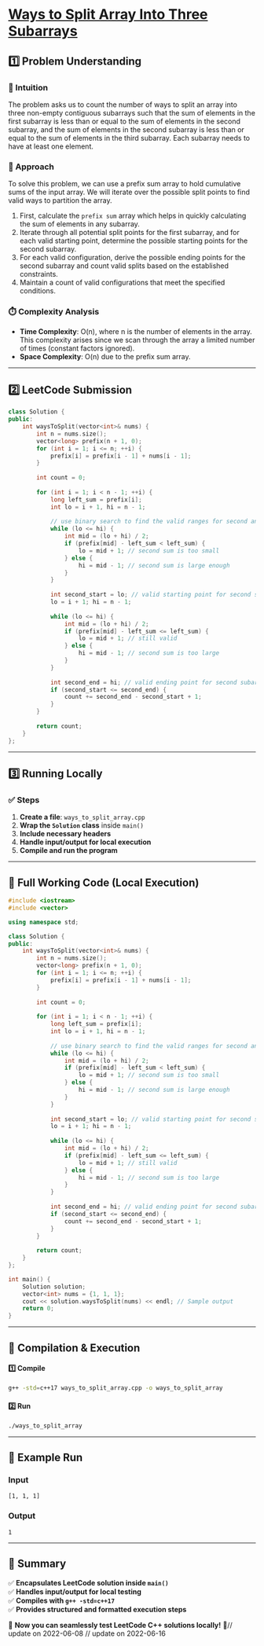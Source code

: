 # **[Ways to Split Array Into Three Subarrays](https://leetcode.com/problems/ways-to-split-array-into-three-subarrays/description/)**  

## **1️⃣ Problem Understanding**  
### **📌 Intuition**  
The problem asks us to count the number of ways to split an array into three non-empty contiguous subarrays such that the sum of elements in the first subarray is less than or equal to the sum of elements in the second subarray, and the sum of elements in the second subarray is less than or equal to the sum of elements in the third subarray. Each subarray needs to have at least one element.  

### **🚀 Approach**  
To solve this problem, we can use a prefix sum array to hold cumulative sums of the input array. We will iterate over the possible split points to find valid ways to partition the array.  
1. First, calculate the `prefix sum` array which helps in quickly calculating the sum of elements in any subarray.
2. Iterate through all potential split points for the first subarray, and for each valid starting point, determine the possible starting points for the second subarray.
3. For each valid configuration, derive the possible ending points for the second subarray and count valid splits based on the established constraints.  
4. Maintain a count of valid configurations that meet the specified conditions.

### **⏱️ Complexity Analysis**  
- **Time Complexity**: O(n), where n is the number of elements in the array. This complexity arises since we scan through the array a limited number of times (constant factors ignored).
- **Space Complexity**: O(n) due to the prefix sum array.  

---  

## **2️⃣ LeetCode Submission**  
```cpp
class Solution {
public:
    int waysToSplit(vector<int>& nums) {
        int n = nums.size();
        vector<long> prefix(n + 1, 0);
        for (int i = 1; i <= n; ++i) {
            prefix[i] = prefix[i - 1] + nums[i - 1];
        }
        
        int count = 0;
        
        for (int i = 1; i < n - 1; ++i) {
            long left_sum = prefix[i];
            int lo = i + 1, hi = n - 1;
            
            // use binary search to find the valid ranges for second and third subarrays
            while (lo <= hi) {
                int mid = (lo + hi) / 2;
                if (prefix[mid] - left_sum < left_sum) {
                    lo = mid + 1; // second sum is too small
                } else {
                    hi = mid - 1; // second sum is large enough
                }
            }
            
            int second_start = lo; // valid starting point for second subarray
            lo = i + 1; hi = n - 1;
            
            while (lo <= hi) {
                int mid = (lo + hi) / 2;
                if (prefix[mid] - left_sum <= left_sum) {
                    lo = mid + 1; // still valid
                } else {
                    hi = mid - 1; // second sum is too large
                }
            }
            
            int second_end = hi; // valid ending point for second subarray
            if (second_start <= second_end) {
                count += second_end - second_start + 1;
            }
        }
        
        return count;
    }
};
```  

---  

## **3️⃣ Running Locally**  
### **✅ Steps**  
1. **Create a file**: `ways_to_split_array.cpp`  
2. **Wrap the `Solution` class** inside `main()`  
3. **Include necessary headers**  
4. **Handle input/output for local execution**  
5. **Compile and run the program**  

---  

## **📝 Full Working Code (Local Execution)**  
```cpp
#include <iostream>
#include <vector>

using namespace std;

class Solution {
public:
    int waysToSplit(vector<int>& nums) {
        int n = nums.size();
        vector<long> prefix(n + 1, 0);
        for (int i = 1; i <= n; ++i) {
            prefix[i] = prefix[i - 1] + nums[i - 1];
        }
        
        int count = 0;
        
        for (int i = 1; i < n - 1; ++i) {
            long left_sum = prefix[i];
            int lo = i + 1, hi = n - 1;
            
            // use binary search to find the valid ranges for second and third subarrays
            while (lo <= hi) {
                int mid = (lo + hi) / 2;
                if (prefix[mid] - left_sum < left_sum) {
                    lo = mid + 1; // second sum is too small
                } else {
                    hi = mid - 1; // second sum is large enough
                }
            }
            
            int second_start = lo; // valid starting point for second subarray
            lo = i + 1; hi = n - 1;
            
            while (lo <= hi) {
                int mid = (lo + hi) / 2;
                if (prefix[mid] - left_sum <= left_sum) {
                    lo = mid + 1; // still valid
                } else {
                    hi = mid - 1; // second sum is too large
                }
            }
            
            int second_end = hi; // valid ending point for second subarray
            if (second_start <= second_end) {
                count += second_end - second_start + 1;
            }
        }
        
        return count;
    }
};

int main() {
    Solution solution;
    vector<int> nums = {1, 1, 1};
    cout << solution.waysToSplit(nums) << endl; // Sample output
    return 0;
}
```  

---  

## **🔧 Compilation & Execution**  
#### **1️⃣ Compile**  
```bash
g++ -std=c++17 ways_to_split_array.cpp -o ways_to_split_array
```  

#### **2️⃣ Run**  
```bash
./ways_to_split_array
```  

---  

## **🎯 Example Run**  
### **Input**  
```
[1, 1, 1]
```  
### **Output**  
```
1
```  

---  

## **📌 Summary**  
✅ **Encapsulates LeetCode solution inside `main()`**  
✅ **Handles input/output for local testing**  
✅ **Compiles with `g++ -std=c++17`**  
✅ **Provides structured and formatted execution steps**  

🚀 **Now you can seamlessly test LeetCode C++ solutions locally!** 🚀// update on 2022-06-08
// update on 2022-06-16
